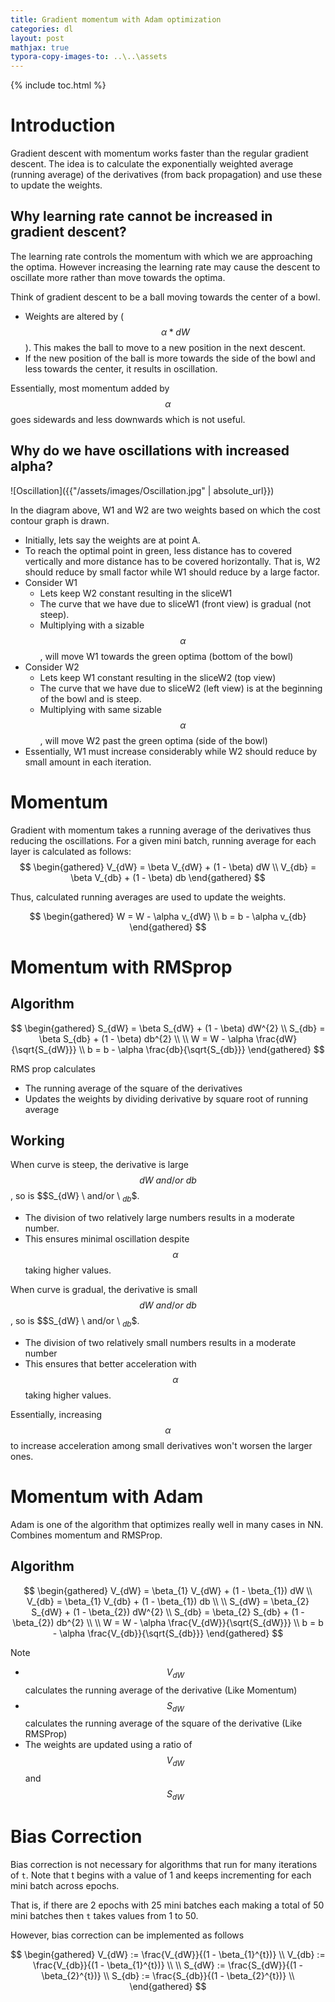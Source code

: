 ```yaml
---
title: Gradient momentum with Adam optimization
categories: dl
layout: post
mathjax: true
typora-copy-images-to: ..\..\assets
---
```


{% include toc.html %}

# Introduction

Gradient descent with momentum works faster than the regular gradient descent. The idea is to calculate the exponentially weighted average (running average) of the derivatives (from back propagation) and use these to update the weights.

## Why learning rate cannot be increased in gradient descent?

The learning rate controls the momentum with which we are approaching the optima. However increasing the learning rate may cause the descent to oscillate more rather than move towards the optima. 

Think of gradient descent to be a ball moving towards the center of a bowl.

- Weights are altered by ($$\alpha * dW$$). This makes the ball to move to a new position in the next descent.
- If the new position of the ball is more towards the side of the bowl and less towards the center, it results in oscillation.

Essentially, most momentum added by $$\alpha$$ goes sidewards and less downwards which is not useful. 

## Why do we have oscillations with increased alpha?

![Oscillation]({{"/assets/images/Oscillation.jpg" | absolute_url}}) 

In the diagram above, W1 and W2 are two weights based on which the cost contour graph is drawn. 

- Initially, lets say the weights are at point A. 
- To reach the optimal point in green, less distance has to covered vertically and more distance has to be covered horizontally. That is, W2 should reduce by small factor while W1 should reduce by a large factor.
- Consider W1
  - Lets keep W2 constant resulting in the sliceW1 
  - The curve that we have due to sliceW1 (front view) is gradual (not steep). 
  - Multiplying with a sizable $$\alpha$$, will move W1 towards the green optima (bottom of the bowl)
- Consider W2
  - Lets keep W1 constant resulting in the sliceW2 (top view)
  - The curve that we have due to sliceW2 (left view) is at the beginning of the bowl and is steep.
  - Multiplying with same sizable $$\alpha$$, will move W2 past the green optima (side of the bowl)
- Essentially, W1 must increase considerably while W2 should reduce by small amount in each iteration.

# Momentum

Gradient with momentum takes a running average of the derivatives thus reducing the oscillations. For a given mini batch, running average for each layer is calculated as follows:
$$
\begin{gathered}
V_{dW} = \beta V_{dW} + (1 - \beta) dW \\
V_{db} = \beta V_{db} + (1 - \beta) db
\end{gathered}
$$

Thus, calculated running averages  are used to update the weights.

$$
\begin{gathered}
W = W - \alpha v_{dW} \\
b = b - \alpha v_{db}
\end{gathered}
$$

# Momentum with RMSprop

## Algorithm

$$
\begin{gathered}
S_{dW} = \beta S_{dW} + (1 - \beta) dW^{2} \\
S_{db} = \beta S_{db} + (1 - \beta) db^{2} \\
\\
W = W - \alpha \frac{dW}{\sqrt{S_{dW}}} \\
b = b - \alpha \frac{db}{\sqrt{S_{db}}}
\end{gathered}
$$

RMS prop calculates

- The running average of the square of the derivatives
- Updates the weights by dividing derivative by square root of running average

## Working

When curve is steep, the derivative is large $$dW \ and/or \ db$$, so is $$S_{dW} \ and/or \ $_{db}$$. 

- The division of two relatively large numbers results in a moderate number. 
- This ensures minimal oscillation despite $$\alpha$$ taking higher values.

When curve is gradual, the derivative is small  $$dW \ and/or \ db$$, so is  $$S_{dW} \ and/or \ $_{db}$$. 

- The division of two relatively small numbers results in a moderate number
- This ensures that better acceleration with $$\alpha$$ taking higher values.

Essentially, increasing $$\alpha$$ to increase acceleration among small derivatives won't worsen the larger ones.

# Momentum with Adam

Adam is one of the algorithm that optimizes really well in many cases in NN. Combines momentum and RMSProp.

## Algorithm

$$
\begin{gathered}
V_{dW} = \beta_{1} V_{dW} + (1 - \beta_{1}) dW \\
V_{db} = \beta_{1} V_{db} + (1 - \beta_{1}) db \\
\\
S_{dW} = \beta_{2} S_{dW} + (1 - \beta_{2}) dW^{2} \\
S_{db} = \beta_{2} S_{db} + (1 - \beta_{2}) db^{2} \\
\\
W = W - \alpha \frac{V_{dW}}{\sqrt{S_{dW}}} \\
b = b - \alpha \frac{V_{db}}{\sqrt{S_{db}}}
\end{gathered}
$$

Note 

- $$V_{dW}$$ calculates the running average of the derivative (Like Momentum)
- $$S_{dW}$$ calculates the running average of the square of the derivative (Like RMSProp)
- The weights are updated using a ratio of $$V_{dW}$$ and $$S_{dW}$$



# Bias Correction

Bias correction is not necessary for algorithms that run for many iterations of  `t`. Note that t begins with a value of 1 and keeps incrementing for each mini batch across epochs. 

That is, if there are 2 epochs with 25 mini batches each making a total of 50 mini batches then `t` takes values from 1 to 50. 

However, bias correction can be implemented as follows

$$
\begin{gathered}
V_{dW} := \frac{V_{dW}}{(1 - \beta_{1}^{t})} \\
V_{db} := \frac{V_{db}}{(1 - \beta_{1}^{t})} \\
\\
S_{dW} := \frac{S_{dW}}{(1 - \beta_{2}^{t})} \\
S_{db} := \frac{S_{db}}{(1 - \beta_{2}^{t})} \\
\end{gathered}
$$
